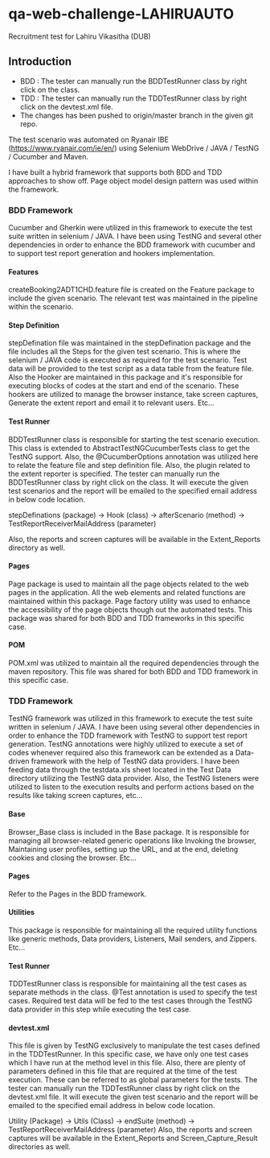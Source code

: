 # qa-web-challenge-LAHIRUAUTO
Recruitment test for Lahiru Vikasitha (DUB)

## Introduction

- BDD : The tester can manually run the BDDTestRunner class by right click on the class.
- TDD : The tester can manually run the TDDTestRunner class by right click on the devtest.xml file.
- The changes  has been pushed to origin/master branch in the given git repo. 

The test scenario was automated on Ryanair IBE (https://www.ryanair.com/ie/en/) using Selenium WebDrive / JAVA / TestNG / Cucumber and Maven.

I have built a hybrid framework that supports both BDD and TDD approaches to show off. Page object model design pattern was used within the framework.


### BDD Framework

Cucumber and Gherkin were utilized in this framework to execute the test suite written in selenium / JAVA. I have been using TestNG and several other dependencies in order to enhance the BDD framework with cucumber and to support test report generation and hookers implementation.

#### Features

createBooking2ADT1CHD.feature file is created on the Feature package to include the given scenario. The relevant test was maintained in the pipeline within the scenario.

#### Step Definition

stepDefination file was maintained in the stepDefination package and the file includes all the Steps for the given test scenario. This is where the selenium / JAVA code is executed as required for the test scenario. Test data will be provided to the test script as a data table from the feature file.
Also the Hooker are maintained in this package and it's responsible for executing blocks of codes at the start and end of the scenario. These hookers are utilized to manage the browser instance, take screen captures, Generate the extent report and email it to relevant users. Etc…

#### Test Runner

BDDTestRunner class is responsible for starting the test scenario execution. This class is extended to AbstractTestNGCucumberTests class to get the TestNG support. Also, the @CucumberOptions annotation was utilized here to relate the feature file and step definition file. Also, the plugin related to the extent reporter is specified.
The tester can manually run the BDDTestRunner class by right click on the class. It will execute the given test scenarios and the report will be emailed to the specified email address in below code location.

stepDefinations (package)  → Hook (class) → afterScenario (method) → TestReportReceiverMailAddress (parameter)

Also, the reports and screen captures will be available in the Extent_Reports directory as well.

#### Pages

Page package is used to maintain all the page objects related to the web pages in the application. All the web elements and related functions are maintained within this package. Page factory utility was used to enhance the accessibility of the page objects though out the automated tests. This package was shared for both BDD and TDD frameworks in this specific case.

#### POM

POM.xml was utilized to maintain all the required dependencies through the maven repository. This file was shared for both BDD and TDD framework in this specific case.

### TDD Framework

TestNG framework was utilized in this framework to execute the test suite written in selenium / JAVA. I have been using several other dependencies in order to enhance the TDD framework with TestNG to support test report generation. TestNG annotations were highly utilized to execute a set of codes whenever required also this framework can be extended as a  Data-driven framework with the help of TestNG data providers. I have been feeding data through the testdata.xls sheet located in the Test Data directory utilizing the TestNG data provider.
Also, the TestNG listeners were utilized to listen to the execution results and perform actions based on the results like taking screen captures, etc…

#### Base

Browser_Base class is included in the Base package. It is responsible for managing all browser-related generic operations like Invoking the browser, Maintaining user profiles, setting up the URL, and at the end, deleting cookies and closing the browser. Etc…

#### Pages

Refer to the Pages in the BDD framework.

#### Utilities

This package is responsible for maintaining all the required utility functions like generic methods, Data providers, Listeners, Mail senders, and Zippers. Etc...

#### Test Runner

TDDTestRunner class is responsible for maintaining all the test cases as separate methods in the class. @Test annotation is used to specify the test cases. Required test data will be fed to the test cases through the TestNG data provider in this step while executing the test case.

#### devtest.xml

This file is given by TestNG exclusively to manipulate the test cases defined in the TDDTestRunner. In this specific case, we have only one test cases which I have run at the method level in this file. Also, there are plenty of parameters defined in this file that are required at the time of the test execution. These can be referred to as global parameters for the tests.
The tester can manually run the TDDTestRunner class by right click on the devtest.xml file. It will execute the given test scenario and the report will be emailed to the specified email address in below code location.

Utility (Package) → Utils (Class) → endSuite (method) → TestReportReceiverMailAddress (parameter)
Also, the reports and screen captures will be available in the Extent_Reports and Screen_Capture_Result directories as well. 
